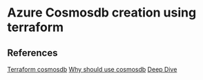 # Azure Cosmosdb creation using terraform

## References

[Terraform cosmosdb](https://medium.com/swlh/provisioning-azure-cosmos-db-resources-with-terraform-60c25b7bd52b)
[Why should use cosmosdb](https://www.netwoven.com/2018/12/04/a-complete-walkthrough-of-azure-cosmos-db-and-why-should-you-use-it/)
[Deep Dive](https://www.dotnetcurry.com/microsoft-azure/1515/azure-cosmos-db)
